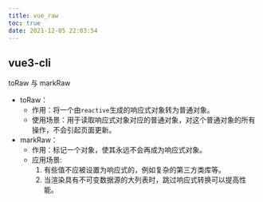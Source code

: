 ```yaml
---
title: vue_raw
toc: true
date: 2021-12-05 22:03:54
---
```

## vue3-cli
toRaw 与 markRaw
- toRaw：
    - 作用：将一个由```reactive```生成的响应式对象转为普通对象。
    - 使用场景：用于读取响应式对象对应的普通对象，对这个普通对象的所有操作，不会引起页面更新。
- markRaw：
    - 作用：标记一个对象，使其永远不会再成为响应式对象。
    - 应用场景:
        1. 有些值不应被设置为响应式的，例如复杂的第三方类库等。
        2. 当渲染具有不可变数据源的大列表时，跳过响应式转换可以提高性能。
